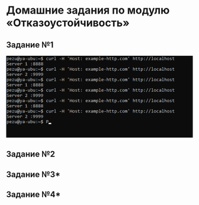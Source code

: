 # Домашние задания по модулю  «Отказоустойчивость»

## Задание №1
![Round Robin 4 screen](https://github.com/Pezu-git/clusteringBalancing/blob/main/img/hw1.png)

## Задание №2

## Задание №3*

## Задание №4*
